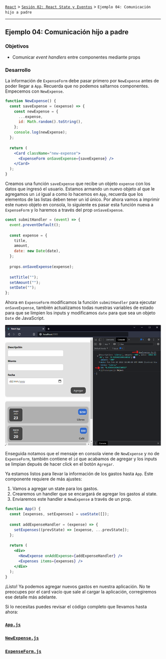[`React`](../../README.md) > [`Sesión 02: React State y Eventos`](../Readme.md) > `Ejemplo 04: Comunicación hijo a padre`

---

## Ejemplo 04: Comunicación hijo a padre

### Objetivos

- Comunicar _event handlers_ entre componentes mediante props

### Desarrollo

La información de `ExpenseForm` debe pasar primero por `NewExpense` antes de poder llegar a `App`. Recuerda que no podemos saltarnos componentes. Empecemos con `NewExpense`.

```jsx
function NewExpense() {
  const saveExpense = (expense) => {
    const newExpense = {
      ...expense,
      id: Math.random().toString(),
    };
    console.log(newExpense);
  };

  return (
    <Card className="new-expense">
      <ExpenseForm onSaveExpense={saveExpense} />
    </Card>
  );
}
```

Creamos una función `saveExpense` que recibe un objeto `expense` con los datos que ingresó el usuario. Estamos armando un nuevo objeto al que le agregamos un `id` igual a como lo hacemos en `App`, recuerda que los elementos de las listas deben tener un id único. Por ahora vamos a imprimir este nuevo objeto en consola, lo siguiente es pasar esta función nueva a `ExpenseForm` y lo haremos a través del prop `onSaveExpense`.

```jsx
const submitHandler = (event) => {
  event.preventDefault();

  const expense = {
    title,
    amount,
    date: new Date(date),
  };

  props.onSaveExpense(expense);

  setTitle("");
  setAmount("");
  setDate("");
};
```

Ahora en `ExpenseForm` modificamos la función `submitHandler` para ejecutar `onSaveExpense`, también actualizamos todas nuestras variables de estado para que se limpien los inputs y modificamos `date` para que sea un objeto `Date` de JavaScript.

![Child to Parent](./assets/child-to-parent.png)

Enseguida notamos que el mensaje en consola viene de `NewExpense` y no de `ExpenseForm`, también contiene el `id` que acabamos de agregar y los inputs se limpian depués de hacer click en el botón `Agregar`.

Ya estamos listos para llevar la información de los gastos hasta `App`. Este componente requiere de más ajustes:

1. Vamos a agregar un state para los gastos.
2. Crearemos un handler que se encargará de agregar los gastos al state.
3. Enviaremos este handler a `NewExpense` a través de un prop.

```jsx
function App() {
  const [expenses, setExpenses] = useState([]);

  const addExpenseHandler = (expense) => {
    setExpenses((prevState) => [expense, ...prevState]);
  };

  return (
    <div>
      <NewExpense onAddExpense={addExpenseHandler} />
      <Expenses items={expenses} />
    </div>
  );
}
```

¡Listo! Ya podemos agregar nuevos gastos en nuestra aplicación. No te preocupes por el card vacío que sale al cargar la aplicación, corregiremos ese detalle más adelante.

Si lo necesitas puedes revisar el código completo que llevamos hasta ahora:

### [`App.js`](./components/App.js)

### [`NewExpense.js`](./components/NewExpense.js)

### [`ExpenseForm.js`](./components/ExpenseForm.js)
